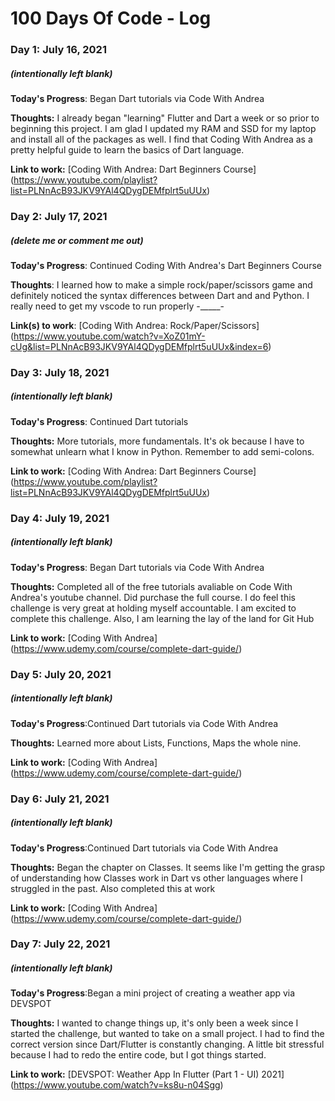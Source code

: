 # 100 Days Of Code - Log

### Day 1: July 16, 2021
##### (intentionally left blank)

**Today's Progress**: Began Dart tutorials via Code With Andrea 

**Thoughts:** I already began "learning" Flutter and Dart a week or so prior to beginning this project. I am glad I updated my RAM and SSD for my laptop and install all of the packages as well. I find that Coding With Andrea as a pretty helpful guide to learn the basics of Dart language.

**Link to work:** [Coding With Andrea: Dart Beginners Course]
(https://www.youtube.com/playlist?list=PLNnAcB93JKV9YAl4QDygDEMfplrt5uUUx)

### Day 2: July 17, 2021
##### (delete me or comment me out)

**Today's Progress**: Continued Coding With Andrea's Dart Beginners Course

**Thoughts**: I learned how to make a simple rock/paper/scissors game and definitely noticed the syntax differences between Dart and and Python. I really need to get my vscode to run properly -_____- 

**Link(s) to work**: [Coding With Andrea: Rock/Paper/Scissors]
(https://www.youtube.com/watch?v=XoZ01mY-cUg&list=PLNnAcB93JKV9YAl4QDygDEMfplrt5uUUx&index=6)


### Day 3: July 18, 2021
##### (intentionally left blank)

**Today's Progress**: Continued Dart tutorials 

**Thoughts:** More tutorials, more fundamentals. It's ok because I have to somewhat unlearn what I know in Python. Remember to add semi-colons.

**Link to work:** [Coding With Andrea: Dart Beginners Course]
(https://www.youtube.com/playlist?list=PLNnAcB93JKV9YAl4QDygDEMfplrt5uUUx)


### Day 4: July 19, 2021
##### (intentionally left blank)

**Today's Progress**: Began Dart tutorials via Code With Andrea 

**Thoughts:** Completed all of the free tutorials avaliable on Code With Andrea's youtube channel. Did purchase the full course. I do feel this challenge is very great at holding myself accountable. I am excited to complete this challenge. Also, I am learning the lay of the land for Git Hub

**Link to work:** [Coding With Andrea]
(https://www.udemy.com/course/complete-dart-guide/)


### Day 5: July 20, 2021
##### (intentionally left blank)

**Today's Progress**:Continued Dart tutorials via Code With Andrea

**Thoughts:** Learned more about Lists, Functions, Maps the whole nine. 

**Link to work:** [Coding With Andrea] (https://www.udemy.com/course/complete-dart-guide/)


### Day 6: July 21, 2021
##### (intentionally left blank)

**Today's Progress**:Continued Dart tutorials via Code With Andrea

**Thoughts:** Began the chapter on Classes. It seems like I'm getting the grasp of understanding how Classes work in Dart vs other languages where I struggled in the past. Also completed this at work

**Link to work:** [Coding With Andrea] (https://www.udemy.com/course/complete-dart-guide/)


### Day 7: July 22, 2021
##### (intentionally left blank)

**Today's Progress**:Began a mini project of creating a weather app via DEVSPOT

**Thoughts:** I wanted to change things up, it's only been a week since I started the challenge, but wanted to take on a small project. I had to find the correct version since Dart/Flutter is constantly changing. A little bit stressful because I had to redo the entire code, but I got things started.

**Link to work:** [DEVSPOT: Weather App In Flutter (Part 1 - UI) 2021] (https://www.youtube.com/watch?v=ks8u-n04Sgg)
